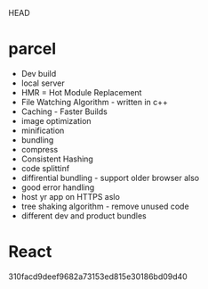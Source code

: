  HEAD
# parcel
- Dev build
- local server
- HMR = Hot Module Replacement
- File Watching Algorithm - written in c++
- Caching - Faster Builds
- image optimization
- minification
- bundling
- compress 
- Consistent Hashing
- code splittinf
- diffirential bundling - support older browser also
- good error handling
- host yr app on HTTPS aslo
- tree shaking algorithm - remove unused code 
- different dev and product bundles

# React
 310facd9deef9682a73153ed815e30186bd09d40
